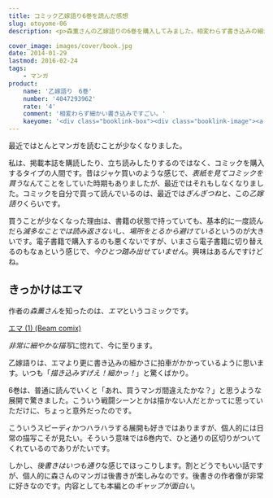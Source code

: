 ```yaml
---
title: コミック乙嫁語り6巻を読んだ感想
slug: otoyome-06
description: <p>森薫さんの乙嫁語りの6巻を購入してみました。相変わらず書き込みの細かい美しい絵で、非常に読み応えのある作品だと思います。6巻はそれまでの話とは打って変わり、息もつかせぬ展開でハラハラしました。そのせいか、いつもより短く感じてしまいました。</p>

cover_image: images/cover/book.jpg
date: 2014-01-29
lastmod: 2016-02-24
tags: 
    - マンガ
product:
    name: '乙嫁語り　6巻'
    number: '4047293962'
    rate: '4'
    comment: '相変わらず細かい書き込みですごい。'
    kaeyome: '<div class="booklink-box"><div class="booklink-image"><a href="http://www.amazon.co.jp/exec/obidos/asin/4047293962/illusionspace-22/" rel="nofollow" target="_blank"><img src="http://ecx.images-amazon.com/images/I/61cqd5pod0L._SL160_.jpg" style="border: none;" /></a></div><div class="booklink-info"><div class="booklink-name"><a href="http://www.amazon.co.jp/exec/obidos/asin/4047293962/illusionspace-22/" rel="nofollow" target="_blank">乙嫁語り 6巻 (ビームコミックス)</a><div class="booklink-powered-date">posted with <a href="http://yomereba.com" rel="nofollow" target="_blank">ヨメレバ</a></div></div><div class="booklink-detail">森 薫 KADOKAWA/エンターブレイン 2014-01-14    </div><div class="booklink-link2"><div class="shoplinkamazon"><a href="http://www.amazon.co.jp/exec/obidos/asin/4047293962/illusionspace-22/" rel="nofollow" target="_blank" title="アマゾン" >Amazonで購入</a></div><div class="shoplinkrakuten"><a href="http://hb.afl.rakuten.co.jp/hgc/11acbc01.369b1bf6.11acbc02.cabf9fe9/?pc=http%3A%2F%2Fbooks.rakuten.co.jp%2Frb%2F12602704%2F%3Fscid%3Daf_ich_link_urltxt%26m%3Dhttp%3A%2F%2Fm.rakuten.co.jp%2Fev%2Fbook%2F" rel="nofollow" target="_blank" title="楽天ブックス" >楽天ブックスで購入</a></div>                  	  <div class="shoplinkkino"><a href="http://ck.jp.ap.valuecommerce.com/servlet/referral?sid=3085416&pid=882196163&vc_url=http%3A%2F%2Fwww.kinokuniya.co.jp%2Ff%2Fdsg-01-9784047293960" target="_blank" title="kino" >紀伊國屋書店で購入<img src="http://ad.jp.ap.valuecommerce.com/servlet/gifbanner?sid=3085416&pid=882196163" height="1" width="1" border="0"></a></div>	  	  	</div></div><div class="booklink-footer"></div></div>'
---
```


<p>最近ではとんとマンガを読むことが少なくなりました。</p>
<p>私は、掲載本誌を購読したり、立ち読みしたりするのではなく、コミックを購入するタイプの人間です。昔はジャケ買いのような感じで、<em>表紙を見てコミックを買う</em>なんてことをしていた時期もありましたが、最近ではそれもしなくなりました。コミックを自分で買って読んでいるのは、最近では<em>ぎんぎつね</em>と、この<em>乙嫁語り</em>くらいです。</p>
<p>買うことが少なくなった理由は、書籍の状態で持っていても、基本的に一度読んだら<em>滅多なことでは読み返さない</em>し、<em>場所をとるから避けている</em>というのが大きいです。電子書籍で購入するのも悪くないですが、いまさら電子書籍に切り替えるのもなぁという感じで、<em>今ひとつ踏み出せていません</em>。興味はあるんですけどね。</p>
<h2>きっかけはエマ</h2>
<p>作者の<em>森薫さん</em>を知ったのは、<em>エマ</em>というコミックです。</p>
<div data-role="amazonjs" data-asin="4757709722" data-locale="JP" data-tmpl="" data-img-size="" class="asin_4757709722_JP_ amazonjs_item"><div class="amazonjs_indicator"><span class="amazonjs_indicator_img"></span><a class="amazonjs_indicator_title" href="#">エマ (1) (Beam comix)</a><span class="amazonjs_indicator_footer"></span></div></div>
<p><em>非常に細やかな描写</em>に惚れて、今に至ります。</p>
<p>乙嫁語りは、エマより更に書き込みの細かさに拍車がかかっているように思います。いつも「<em>描き込みすげえ！細かっ！</em>」と驚くばかり。</p>
<p>6巻は、普通に読んでいくと「あれ、買うマンガ間違えたかな？」と思うような展開で驚きました。こういう戦闘シーンとかは描かない人だとかってに思っていただけに、ちょっと意外だったのです。</p>
<p>こういうスピーディかつハラハラする展開も好きではありますが、個人的には日常の描写こそが見たい。そういう意味では6巻内で、ひと通りの区切りがついてくれているのでありがたいです。</p>
<p>しかし、<em>後書きはいつも通り</em>な感じでほっこりします。割とどうでもいい話ですが、個人的に森さんのマンガは後書きが楽しみなのです。後書きの作者像が非常に好きなのです。内容としても本編との<em>ギャップが面白い</em>。</p>

  